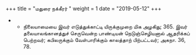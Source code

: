 ﻿+++
title = "மதுரை நக்கீரர்  "
weight = 1
date = "2019-05-12"
+++


- -  நிலையாமையை இவர் எடுத்துக்காட்டி யிருக்குமுறை மிக அழகிது; 365. இவர் தலையாலங்கானத்துச் செருவென்ற பாண்டியன் நெடுஞ்செழியனால் ஆதரிக்கப் பெற்றவர்; கபிலருக்கும் வேள்பாரிக்கும் காலத்தாற் பிற்பட்டவர்;  அகநா. 36, 78. 
